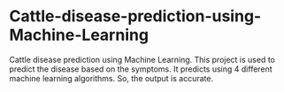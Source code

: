 # Cattle-disease-prediction-using-Machine-Learning
Cattle disease prediction using Machine Learning. This project is used to predict the disease based on the symptoms. It predicts using 4 different machine learning algorithms. So, the output is accurate.
